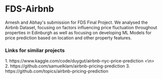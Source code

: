 # FDS-Airbnb
Arnesh and Abhay's submission for FDS Final Project. We analysed the Airbnb Dataset, focusing on factors influencing price fluctuation throughout properties in Edinburgh as well as focusing on developing ML Models for price prediction based on location and other property features.
<h3>Links for similar projects</h3>
1. https://www.kaggle.com/code/duygut/airbnb-nyc-price-prediction <\n>
2. https://github.com/samuelklam/airbnb-pricing-prediction
3. https://github.com/topics/airbnb-pricing-prediction



